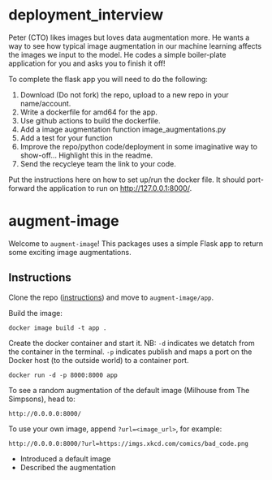 # deployment_interview

Peter (CTO) likes images but loves data augmentation more. He wants a way to see how typical image augmentation in our machine learning affects the images we input to the model. He codes a simple boiler-plate application for you and asks you to finish it off!

To complete the flask app you will need to do the following:

1. Download (Do not fork) the repo, upload to a new repo in your name/account.
2. Write a dockerfile for amd64 for the app.
3. Use github actions to build the dockerfile.
4. Add a image augmentation function image_augmentations.py
5. Add a test for your function
6. Improve the repo/python code/deployment in some imaginative way to show-off... Highlight this in the readme.
7. Send the recycleye team the link to your code.

Put the instructions here on how to set up/run the docker file. It should port-forward the application to run on http://127.0.0.1:8000/.




# augment-image

Welcome to `augment-image`! This packages uses a simple Flask app to return some exciting image augmentations.

## Instructions

Clone the repo ([instructions](https://docs.github.com/en/github/creating-cloning-and-archiving-repositories/cloning-a-repository-from-github/cloning-a-repository)) and move to `augment-image/app`.

Build the image:
```
docker image build -t app .
```

Create the docker container and start it. NB: `-d` indicates we detatch from the container in the terminal. `-p` indicates publish and maps a port on the Docker host (to the outside world) to a container port.
```
docker run -d -p 8000:8000 app
```

To see a random augmentation of the default image (Milhouse from The Simpsons), head to:
```
http://0.0.0.0:8000/
```

To use your own image, append `?url=<image_url>`, for example:
```
http://0.0.0.0:8000/?url=https://imgs.xkcd.com/comics/bad_code.png
```


* Introduced a default image
* Described the augmentation